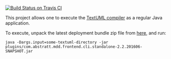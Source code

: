 [![Build Status on Travis CI](https://travis-ci.org/abstratt/standalone-textuml.svg?branch=master)](https://travis-ci.org/abstratt/standalone-textuml.svg?branch=master)

This project allows one to execute the [TextUML compiler](http://abstratt.github.io/textuml/) as a regular Java application.

To execute, unpack the latest deployment bundle zip file from [here](https://repository-textuml.forge.cloudbees.com/snapshot/com/abstratt/mdd/com.abstratt.mdd.frontend.cli.standalone/2.2.201606-SNAPSHOT/), and run:

```
java -Dargs.input=some-textuml-directory -jar plugins/com.abstratt.mdd.frontend.cli.standalone-2.2.201606-SNAPSHOT.jar
```
